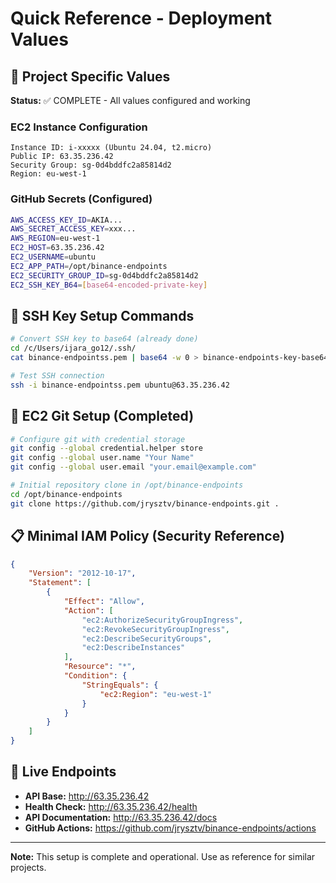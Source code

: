 # Quick Reference - Deployment Values

## 🎯 Project Specific Values
**Status:** ✅ COMPLETE - All values configured and working

### EC2 Instance Configuration  
```
Instance ID: i-xxxxx (Ubuntu 24.04, t2.micro)
Public IP: 63.35.236.42
Security Group: sg-0d4bddfc2a85814d2
Region: eu-west-1
```

### GitHub Secrets (Configured)
```bash
AWS_ACCESS_KEY_ID=AKIA... 
AWS_SECRET_ACCESS_KEY=xxx...
AWS_REGION=eu-west-1
EC2_HOST=63.35.236.42
EC2_USERNAME=ubuntu
EC2_APP_PATH=/opt/binance-endpoints
EC2_SECURITY_GROUP_ID=sg-0d4bddfc2a85814d2
EC2_SSH_KEY_B64=[base64-encoded-private-key]
```

## 🔑 SSH Key Setup Commands
```bash
# Convert SSH key to base64 (already done)
cd /c/Users/ijara_go12/.ssh/
cat binance-endpointss.pem | base64 -w 0 > binance-endpoints-key-base64.txt

# Test SSH connection
ssh -i binance-endpointss.pem ubuntu@63.35.236.42
```

## 🚀 EC2 Git Setup (Completed)
```bash
# Configure git with credential storage
git config --global credential.helper store
git config --global user.name "Your Name"
git config --global user.email "your.email@example.com"

# Initial repository clone in /opt/binance-endpoints
cd /opt/binance-endpoints
git clone https://github.com/jrysztv/binance-endpoints.git .
```

## 📋 Minimal IAM Policy (Security Reference)
```json
{
    "Version": "2012-10-17",
    "Statement": [
        {
            "Effect": "Allow",
            "Action": [
                "ec2:AuthorizeSecurityGroupIngress",
                "ec2:RevokeSecurityGroupIngress",
                "ec2:DescribeSecurityGroups",
                "ec2:DescribeInstances"
            ],
            "Resource": "*",
            "Condition": {
                "StringEquals": {
                    "ec2:Region": "eu-west-1"
                }
            }
        }
    ]
}
```

## 🔗 Live Endpoints
- **API Base:** http://63.35.236.42
- **Health Check:** http://63.35.236.42/health  
- **API Documentation:** http://63.35.236.42/docs
- **GitHub Actions:** https://github.com/jrysztv/binance-endpoints/actions

---
**Note:** This setup is complete and operational. Use as reference for similar projects. 